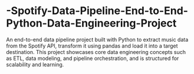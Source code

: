 # -Spotify-Data-Pipeline-End-to-End-Python-Data-Engineering-Project
An end-to-end data pipeline project built with Python to extract music data from the Spotify API, transform it using pandas and load it into a target destination. This project showcases core data engineering concepts such as ETL, data modeling, and pipeline orchestration, and is structured for scalability and learning.
